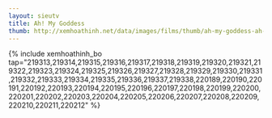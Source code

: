 ```yaml
---
layout: sieutv
title: Ah! My Goddess
thumb: http://xemhoathinh.net/data/images/films/thumb/ah-my-goddess-ah-my-goddess-2005.jpg
---
```

{% include xemhoathinh_bo tap="219313,219314,219315,219316,219317,219318,219319,219320,219321,219322,219323,219324,219325,219326,219327,219328,219329,219330,219331,219332,219333,219334,219335,219336,219337,219338,220189,220190,220191,220192,220193,220194,220195,220196,220197,220198,220199,220200,220201,220202,220203,220204,220205,220206,220207,220208,220209,220210,220211,220212" %} 

